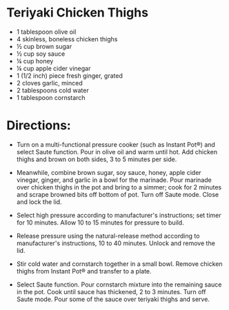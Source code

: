 # Teriyaki Chicken Thighs

- 1 tablespoon olive oil
- 4 skinless, boneless chicken thighs
- ½ cup brown sugar
- ½ cup soy sauce
- ¼ cup honey
- ¼ cup apple cider vinegar
- 1 (1/2 inch) piece fresh ginger, grated
- 2 cloves garlic, minced
- 2 tablespoons cold water
- 1 tablespoon cornstarch



# Directions:

- Turn on a multi-functional pressure cooker (such as Instant Pot®) and select Saute function. Pour in olive oil and warm until hot. Add chicken thighs and brown on both sides, 3 to 5 minutes per side.

- Meanwhile, combine brown sugar, soy sauce, honey, apple cider vinegar, ginger, and garlic in a bowl for the marinade. Pour marinade over chicken thighs in the pot and bring to a simmer; cook for 2 minutes and scrape browned bits off bottom of pot. Turn off Saute mode. Close and lock the lid.

- Select high pressure according to manufacturer's instructions; set timer for 10 minutes. Allow 10 to 15 minutes for pressure to build.

- Release pressure using the natural-release method according to manufacturer's instructions, 10 to 40 minutes. Unlock and remove the lid.

- Stir cold water and cornstarch together in a small bowl. Remove chicken thighs from Instant Pot® and transfer to a plate.

- Select Saute function. Pour cornstarch mixture into the remaining sauce in the pot. Cook until sauce has thickened, 2 to 3 minutes. Turn off Saute mode. Pour some of the sauce over teriyaki thighs and serve.

